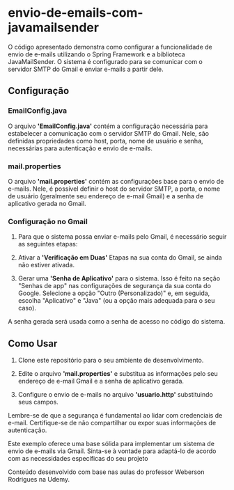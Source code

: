 # envio-de-emails-com-javamailsender

O código apresentado demonstra como configurar a funcionalidade de envio de e-mails utilizando o 
Spring Framework e a biblioteca JavaMailSender. O sistema é configurado para se comunicar com o 
servidor SMTP do Gmail e enviar e-mails a partir dele.

## Configuração
### EmailConfig.java
O arquivo **'EmailConfig.java'** contém a configuração necessária para estabelecer a comunicação com o 
servidor SMTP do Gmail. Nele, são definidas propriedades como host, porta, nome de usuário e 
senha, necessárias para autenticação e envio de e-mails.

### mail.properties
O arquivo **'mail.properties'** contém as configurações base para o envio de e-mails. Nele, é possível 
definir o host do servidor SMTP, a porta, o nome de usuário (geralmente seu endereço de e-mail 
Gmail) e a senha de aplicativo gerada no Gmail.

### Configuração no Gmail
1. Para que o sistema possa enviar e-mails pelo Gmail, é necessário seguir as seguintes etapas:

2. Ativar a **'Verificação em Duas'** Etapas na sua conta do Gmail, se ainda não estiver ativada.

3. Gerar uma **'Senha de Aplicativo'** para o sistema. Isso é feito na seção "Senhas de app" nas 
configurações de segurança da sua conta do Google. Selecione a opção "Outro (Personalizado)" 
e, em seguida, escolha "Aplicativo" e "Java" (ou a opção mais adequada para o seu caso).

A senha gerada será usada como a senha de acesso no código do sistema.

## Como Usar
1. Clone este repositório para o seu ambiente de desenvolvimento.

2. Edite o arquivo **'mail.properties'** e substitua as informações pelo seu endereço de e-mail Gmail
e a senha de aplicativo gerada.

3. Configure o envio de e-mails no arquivo **'usuario.http'** substituindo seus campos.

Lembre-se de que a segurança é fundamental ao lidar com credenciais de e-mail. Certifique-se de não 
compartilhar ou expor suas informações de autenticação.

Este exemplo oferece uma base sólida para implementar um sistema de envio de e-mails via Gmail. 
Sinta-se à vontade para adaptá-lo de acordo com as necessidades específicas do seu projeto

Conteúdo desenvolvido com base nas aulas do professor Weberson Rodrigues na Udemy.
